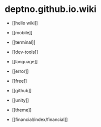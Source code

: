# deptno.github.io.wiki

- [[hello wiki]]
- [[mobile]]
- [[terminal]]
- [[dev-tools]]
- [[language]]
- [[error]]
- [[free]]
- [[github]]
- [[unity]]
- [[theme]]

- [[financial/index/financial]]
